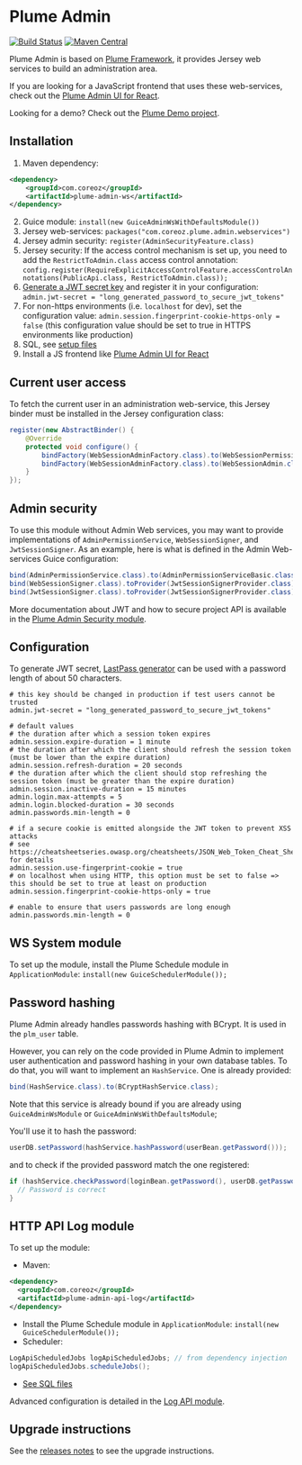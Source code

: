 Plume Admin
===========

[![Build Status](https://travis-ci.org/Coreoz/Plume-admin.svg?branch=master)](https://travis-ci.org/Coreoz/Plume-admin)
[![Maven Central](https://maven-badges.herokuapp.com/maven-central/com.coreoz/plume-admin-parent/badge.svg)](https://maven-badges.herokuapp.com/maven-central/com.coreoz/plume-admin-parent)

Plume Admin is based on [Plume Framework](https://github.com/Coreoz/Plume),
it provides Jersey web services to build an administration area.

If you are looking for a JavaScript frontend that uses these web-services,
check out the [Plume Admin UI for React](https://github.com/Coreoz/create-plume-react-project).

Looking for a demo? Check out the [Plume Demo project](https://github.com/Coreoz/Plume-showcase).

Installation
------------
1. Maven dependency:
```xml
<dependency>
    <groupId>com.coreoz</groupId>
    <artifactId>plume-admin-ws</artifactId>
</dependency>
```
2. Guice module: `install(new GuiceAdminWsWithDefaultsModule())`
3. Jersey web-services: `packages("com.coreoz.plume.admin.webservices")`
4. Jersey admin security: `register(AdminSecurityFeature.class)`
5. Jersey security: If the access control mechanism is set up, you need to add the `RestrictToAdmin.class` access control annotation: `config.register(RequireExplicitAccessControlFeature.accessControlAnnotations(PublicApi.class, RestrictToAdmin.class));`
6. [Generate a JWT secret key](#configuration) and register it in your configuration: `admin.jwt-secret = "long_generated_password_to_secure_jwt_tokens"`
7. For non-https environments (i.e. `localhost` for dev), set the configuration value: `admin.session.fingerprint-cookie-https-only = false` (this configuration value should be set to true in HTTPS environments like production)
8. SQL, see [setup files](plume-admin-ws/sql)
9. Install a JS frontend like [Plume Admin UI for React](https://github.com/Coreoz/create-plume-react-project)

Current user access
-------------------
To fetch the current user in an administration web-service,
this Jersey binder must be installed in the Jersey configuration class:
```java
register(new AbstractBinder() {
	@Override
	protected void configure() {
		bindFactory(WebSessionAdminFactory.class).to(WebSessionPermission.class).in(RequestScoped.class);
		bindFactory(WebSessionAdminFactory.class).to(WebSessionAdmin.class).in(RequestScoped.class);
	}
});
```

Admin security
--------------
To use this module without Admin Web services, you may want to provide implementations of `AdminPermissionService`, `WebSessionSigner`, and `JwtSessionSigner`.
As an example, here is what is defined in the Admin Web-services Guice configuration:
```java
bind(AdminPermissionService.class).to(AdminPermissionServiceBasic.class);
bind(WebSessionSigner.class).toProvider(JwtSessionSignerProvider.class);
bind(JwtSessionSigner.class).toProvider(JwtSessionSignerProvider.class);
```

More documentation about JWT and how to secure project API is available in the [Plume Admin Security module](plume-admin-security).

Configuration
-------------
To generate JWT secret, [LastPass generator](https://lastpass.com/generatepassword.php) can be used with a password length of about 50 characters.
```
# this key should be changed in production if test users cannot be trusted
admin.jwt-secret = "long_generated_password_to_secure_jwt_tokens"

# default values
# the duration after which a session token expires
admin.session.expire-duration = 1 minute
# the duration after which the client should refresh the session token (must be lower than the expire duration)
admin.session.refresh-duration = 20 seconds
# the duration after which the client should stop refreshing the session token (must be greater than the expire duration)  
admin.session.inactive-duration = 15 minutes
admin.login.max-attempts = 5
admin.login.blocked-duration = 30 seconds
admin.passwords.min-length = 0

# if a secure cookie is emitted alongside the JWT token to prevent XSS attacks
# see https://cheatsheetseries.owasp.org/cheatsheets/JSON_Web_Token_Cheat_Sheet_for_Java.html for details
admin.session.use-fingerprint-cookie = true
# on localhost when using HTTP, this option must be set to false => this should be set to true at least on production
admin.session.fingerprint-cookie-https-only = true

# enable to ensure that users passwords are long enough
admin.passwords.min-length = 0
```

WS System module
----------------
To set up the module, install the Plume Schedule module in `ApplicationModule`: `install(new GuiceSchedulerModule());`

Password hashing
----------------
Plume Admin already handles passwords hashing with BCrypt. It is used in the `plm_user` table.

However, you can rely on the code provided in Plume Admin to implement user authentication and password hashing in your own database tables. To do that, you will want to implement an `HashService`. One is already provided:

```java
bind(HashService.class).to(BCryptHashService.class);
```

Note that this service is already bound if you are already using `GuiceAdminWsModule` or `GuiceAdminWsWithDefaultsModule`; 

You'll use it to hash the password:

```java
userDB.setPassword(hashService.hashPassword(userBean.getPassword()));
```

and to check if the provided password match the one registered:

```java
if (hashService.checkPassword(loginBean.getPassword(), userDB.getPassword())) {
  // Password is correct
}
```

HTTP API Log module
-------------------
To set up the module:
- Maven:
```xml
<dependency>
  <groupId>com.coreoz</groupId>
  <artifactId>plume-admin-api-log</artifactId>
</dependency>
```
- Install the Plume Schedule module in `ApplicationModule`: `install(new GuiceSchedulerModule());`
- Scheduler:
```java
LogApiScheduledJobs logApiScheduledJobs; // from dependency injection
logApiScheduledJobs.scheduleJobs();
```
- [See SQL files](plume-admin-api-log/sql/)

Advanced configuration is detailed in the [Log API module](plume-admin-api-log/#filter--transform-logs).

Upgrade instructions
--------------------
See the [releases notes](https://github.com/Coreoz/Plume-admin/releases) to see the upgrade instructions.
